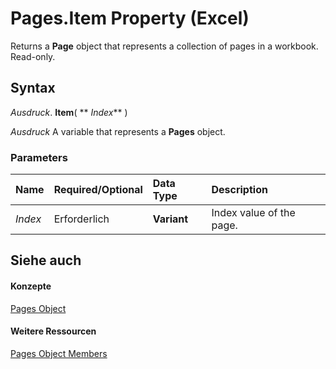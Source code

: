 
# Pages.Item Property (Excel)

Returns a  **Page** object that represents a collection of pages in a workbook. Read-only.


## Syntax

 _Ausdruck_. **Item**( ** _Index_** )

 _Ausdruck_ A variable that represents a **Pages** object.


### Parameters



|**Name**|**Required/Optional**|**Data Type**|**Description**|
|:-----|:-----|:-----|:-----|
| _Index_|Erforderlich|**Variant**|Index value of the page.|

## Siehe auch


#### Konzepte


[Pages Object](ecedccc4-e1af-6a66-9d83-bd0cf76dfe68.md)
#### Weitere Ressourcen


[Pages Object Members](http://msdn.microsoft.com/library/970cda07-ab54-2142-1f0c-d11a1ee4f566%28Office.15%29.aspx)